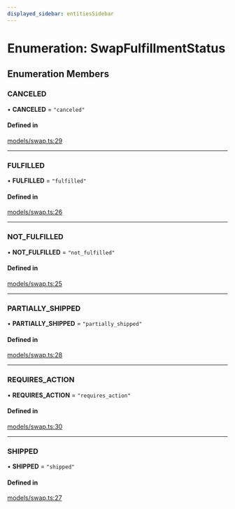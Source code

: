 ```yaml
---
displayed_sidebar: entitiesSidebar
---
```


# Enumeration: SwapFulfillmentStatus

## Enumeration Members

### CANCELED

• **CANCELED** = ``"canceled"``

#### Defined in

[models/swap.ts:29](https://github.com/medusajs/medusa/blob/105c68929/packages/medusa/src/models/swap.ts#L29)

___

### FULFILLED

• **FULFILLED** = ``"fulfilled"``

#### Defined in

[models/swap.ts:26](https://github.com/medusajs/medusa/blob/105c68929/packages/medusa/src/models/swap.ts#L26)

___

### NOT\_FULFILLED

• **NOT\_FULFILLED** = ``"not_fulfilled"``

#### Defined in

[models/swap.ts:25](https://github.com/medusajs/medusa/blob/105c68929/packages/medusa/src/models/swap.ts#L25)

___

### PARTIALLY\_SHIPPED

• **PARTIALLY\_SHIPPED** = ``"partially_shipped"``

#### Defined in

[models/swap.ts:28](https://github.com/medusajs/medusa/blob/105c68929/packages/medusa/src/models/swap.ts#L28)

___

### REQUIRES\_ACTION

• **REQUIRES\_ACTION** = ``"requires_action"``

#### Defined in

[models/swap.ts:30](https://github.com/medusajs/medusa/blob/105c68929/packages/medusa/src/models/swap.ts#L30)

___

### SHIPPED

• **SHIPPED** = ``"shipped"``

#### Defined in

[models/swap.ts:27](https://github.com/medusajs/medusa/blob/105c68929/packages/medusa/src/models/swap.ts#L27)
